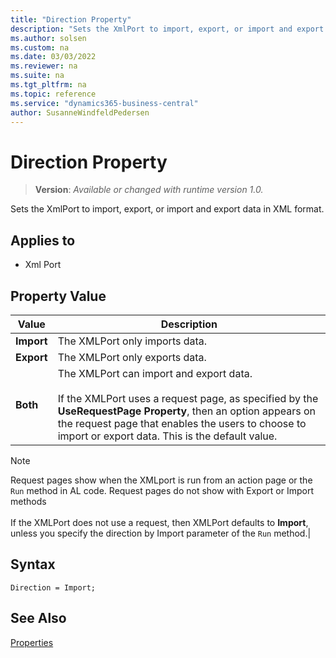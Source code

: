 ```yaml
---
title: "Direction Property"
description: "Sets the XmlPort to import, export, or import and export data in XML format."
ms.author: solsen
ms.custom: na
ms.date: 03/03/2022
ms.reviewer: na
ms.suite: na
ms.tgt_pltfrm: na
ms.topic: reference
ms.service: "dynamics365-business-central"
author: SusanneWindfeldPedersen
---
```

[//]: # (START>DO_NOT_EDIT)
[//]: # (IMPORTANT:Do not edit any of the content between here and the END>DO_NOT_EDIT.)
[//]: # (Any modifications should be made in the .xml files in the ModernDev repo.)
# Direction Property
> **Version**: _Available or changed with runtime version 1.0._

Sets the XmlPort to import, export, or import and export data in XML format.

## Applies to
-   Xml Port

## Property Value

|Value|Description|
|-----------|---------------------------------------|
|**Import**|The XMLPort only imports data.|
|**Export**|The XMLPort only exports data.|
|**Both**|The XMLPort can import and export data.<br /><br /> If the XMLPort uses a request page, as specified by the **UseRequestPage Property**, then an option appears on the request page that enables the users to choose to import or export data. This is the default value.|

[//]: # (IMPORTANT: END>DO_NOT_EDIT)


> [!NOTE]  
> Request pages show when the XMLport is run from an action page or the `Run` method in AL code. Request pages do not show with Export or Import methods<br /><br /> If the XMLPort does not use a request, then XMLPort defaults to **Import**, unless you specify the direction by Import parameter of the `Run` method.|  
 
## Syntax

```AL
Direction = Import;
```

## See Also  

[Properties](devenv-properties.md)